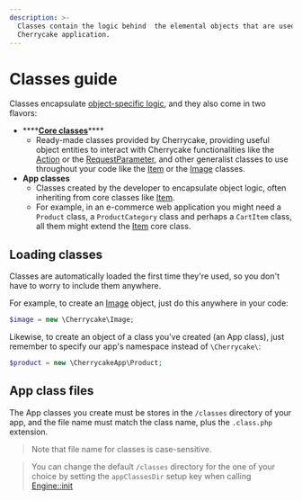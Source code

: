 ```yaml
---
description: >-
  Classes contain the logic behind  the elemental objects that are used within a
  Cherrycake application.
---
```


# Classes guide

Classes encapsulate [object-specific logic](../architecture/classes.md), and they also come in two flavors:

* \*\*\*\*[**Core classes**](../reference/core-classes/)\*\*\*\*
  * Ready-made classes provided by Cherrycake, providing useful object entities to interact with Cherrycake functionalities like the [Action](../reference/core-classes/action.md) or the [RequestParameter](../reference/core-classes/requestparameter.md), and other generalist classes to use throughout your code like the [Item](../reference/core-classes/item.md) or the [Image](../reference/core-classes/image.md) classes.
* **App classes**
  * Classes created by the developer to encapsulate object logic, often inheriting from core classes like [Item](../reference/core-classes/item.md).
  * For example, in an e-commerce web application you might need a `Product` class, a `ProductCategory` class and perhaps a `CartItem` class, all them might extend the [Item](../reference/core-classes/item.md) core class.

## Loading classes

Classes are automatically loaded the first time they're used, so you don't have to worry to include them anywhere.

For example, to create an [Image](../reference/core-classes/image.md) object, just do this anywhere in your code:

```php
$image = new \Cherrycake\Image;
```

Likewise, to create an object of a class you've created \(an App class\), just remember to specify our app's namespace instead of `\Cherrycake\`:

```php
$product = new \CherrycakeApp\Product;
```

## App class files

The App classes you create must be stores in the `/classes` directory of your app, and the file name must match the class name, plus the `.class.php` extension.

> Note that file name for classes is case-sensitive.

> You can change the default `/classes` directory for the one of your choice by setting the `appClassesDir` setup key when calling [Engine::init](../reference/core-classes/engine.md)

